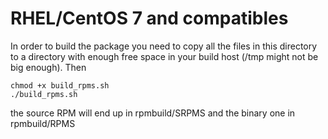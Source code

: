 # RHEL/CentOS 7 and compatibles

In order to build the package you need to copy all the files in this directory to a directory with enough free space in your build host (/tmp might not be big enough). Then
```
chmod +x build_rpms.sh
./build_rpms.sh
```
the source RPM will end up in rpmbuild/SRPMS and the binary one in rpmbuild/RPMS
